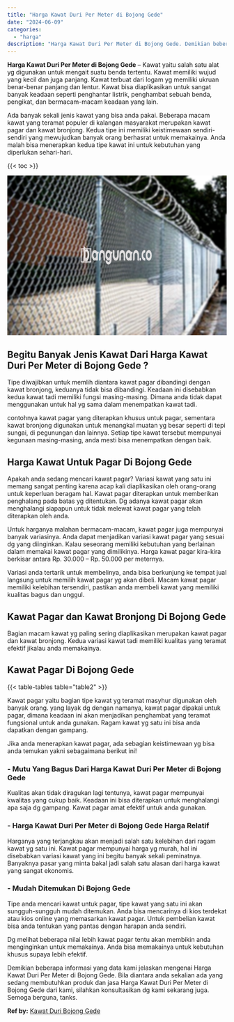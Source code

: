 ```yaml
---
title: "Harga Kawat Duri Per Meter di Bojong Gede"
date: "2024-06-09"
categories: 
  - "harga"
description: "Harga Kawat Duri Per Meter di Bojong Gede. Demikian beberapa informasi yang data kami jelaskan mengenai Harga Kawat Duri Per Meter di Bojong Gede. Bila diant..."
---
```


**Harga Kawat Duri Per Meter di Bojong Gede** – Kawat yaitu salah satu alat yg digunakan untuk mengait suatu benda tertentu. Kawat memiliki wujud yang kecil dan juga panjang. Kawat terbuat dari logam yg memiliki ukruan benar-benar panjang dan lentur. Kawat bisa diaplikasikan untuk sangat banyak keadaan seperti penghantar listrik, penghambat sebuah benda, pengikat, dan bermacam-macam keadaan yang lain.

Ada banyak sekali jenis kawat yang bisa anda pakai. Beberapa macam kawat yang teramat populer di kalangan masyarakat merupakan kawat pagar dan kawat bronjong. Kedua tipe ini memiliki keistimewaan sendiri-sendiri yang mewujudkan banyak orang berhasrat untuk memakainya. Anda malah bisa menerapkan kedua tipe kawat ini untuk kebutuhan yang diperlukan sehari-hari.

{{< toc >}}

![Harga Kawat Duri Per Meter di Bojong Gede](/images/jual-kawat-murah03.png)

## Begitu Banyak Jenis Kawat Dari Harga Kawat Duri Per Meter di Bojong Gede ?

Tipe diwajibkan untuk memlih diantara kawat pagar dibandingi dengan kawat bronjong, keduanya tidak bisa dibandingi. Keadaan ini disebabkan kedua kawat tadi memiliki fungsi masing-masing. Dimana anda tidak dapat menggunakan untuk hal yg sama dalam menempatkan kawat tadi.

contohnya kawat pagar yang diterapkan khusus untuk pagar, sementara kawat bronjong digunakan untuk menangkal muatan yg besar seperti di tepi sungai, di pegunungan dan lainnya. Setiap tipe kawat tersebut mempunyai kegunaan masing-masing, anda mesti bisa menempatkan dengan baik.

## Harga Kawat Untuk Pagar Di Bojong Gede

Apakah anda sedang mencari kawat pagar? Variasi kawat yang satu ini memang sangat penting karena acap kali diaplikasikan oleh orang-orang untuk keperluan beragam hal. Kawat pagar diterapkan untuk memberikan penghalang pada batas yg ditentukan. Dg adanya kawat pagar akan menghalangi siapapun untuk tidak melewat kawat pagar yang telah diterapkan oleh anda.

Untuk harganya malahan bermacam-macam, kawat pagar juga mempunyai banyak variasinya. Anda dapat menjadikan variasi kawat pagar yang sesuai dg yang diinginkan. Kalau seseorang memiliki kebutuhan yang berlainan dalam memakai kawat pagar yang dimilikinya. Harga kawat pagar kira-kira berkisar antara Rp. 30.000 – Rp. 50.000 per meternya.

Variasi anda tertarik untuk membelinya, anda bisa berkunjung ke tempat jual langsung untuk memilih kawat pagar yg akan dibeli. Macam kawat pagar memiliki kelebihan tersendiri, pastikan anda membeli kawat yang memiliki kualitas bagus dan unggul.

## Kawat Pagar dan Kawat Bronjong Di Bojong Gede

Bagian macam kawat yg paling sering diaplikasikan merupakan kawat pagar dan kawat bronjong. Kedua variasi kawat tadi memiliki kualitas yang teramat efektif jikalau anda memakainya.

## Kawat Pagar Di Bojong Gede

{{< table-tables table="table2" >}}

Kawat pagar yaitu bagian tipe kawat yg teramat masyhur digunakan oleh banyak orang. yang layak dg dengan namanya, kawat pagar dipakai untuk pagar, dimana keadaan ini akan menjadikan penghambat yang teramat fungsional untuk anda gunakan. Ragam kawat yg satu ini bisa anda dapatkan dengan gampang.

Jika anda menerapkan kawat pagar, ada sebagian keistimewaan yg bisa anda temukan yakni sebagaimana berikut ini!

### \- Mutu Yang Bagus Dari Harga Kawat Duri Per Meter di Bojong Gede

Kualitas akan tidak diragukan lagi tentunya, kawat pagar mempunyai kwalitas yang cukup baik. Keadaan ini bisa diterapkan untuk menghalangi apa saja dg gampang. Kawat pagar amat efektif untuk anda gunakan.

### \- Harga Kawat Duri Per Meter di Bojong Gede Harga Relatif

Harganya yang terjangkau akan menjadi salah satu kelebihan dari ragam kawat yg satu ini. Kawat pagar mempunyai harga yg murah, hal ini disebabkan variasi kawat yang ini begitu banyak sekali peminatnya. Banyaknya pasar yang minta bakal jadi salah satu alasan dari harga kawat yang sangat ekonomis.

### \- Mudah Ditemukan Di Bojong Gede

Tipe anda mencari kawat untuk pagar, tipe kawat yang satu ini akan sungguh-sungguh mudah ditemukan. Anda bisa mencarinya di kios terdekat atau kios online yang memasarkan kawat pagar. Untuk pembelian kawat bisa anda tentukan yang pantas dengan harapan anda sendiri.

Dg melihat beberapa nilai lebih kawat pagar tentu akan membikin anda menginginkan untuk memakainya. Anda bisa memakainya untuk kebutuhan khusus supaya lebih efektif.

Demikian beberapa informasi yang data kami jelaskan mengenai Harga Kawat Duri Per Meter di Bojong Gede. Bila diantara anda sekalian ada yang sedang membutuhkan produk dan jasa Harga Kawat Duri Per Meter di Bojong Gede dari kami, silahkan konsultasikan dg kami sekarang juga. Semoga berguna, tanks.

**Ref by:** [Kawat Duri Bojong Gede](https://id.wikipedia.org/wiki/Kawat)
